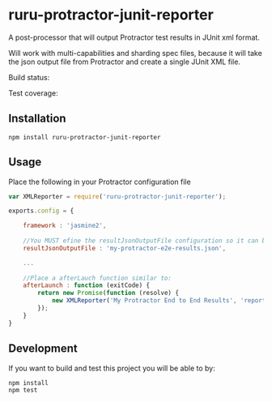 # ruru-protractor-junit-reporter
A post-processor that will output Protractor test results in JUnit xml format.

Will work with multi-capabilities and sharding spec files, because it will take the json output file from Protractor and create a single JUnit XML file.

Build status: 

Test coverage: 

## Installation
`npm install ruru-protractor-junit-reporter`

## Usage
Place the following in your Protractor configuration file
```javascript
var XMLReporter = require('ruru-protractor-junit-reporter');

exports.config = {

	framework : 'jasmine2',
	
	//You MUST efine the resultJsonOutputFile configuration so it can be post processed
	resultJsonOutputFile : 'my-protractor-e2e-results.json',

	...
	
	//Place a afterLauch function similar to:
	afterLaunch : function (exitCode) {
		return new Promise(function (resolve) {
			new XMLReporter('My Protractor End to End Results', 'reportDestinationFolder').generateXMLReport(exports.config.resultJsonOutputFile);
		});
	}
}
```

## Development
If you want to build and test this project you will be able to by:
```
npm install
npm test
```